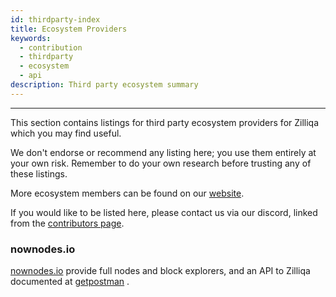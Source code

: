 ```yaml
---
id: thirdparty-index
title: Ecosystem Providers
keywords:
  - contribution
  - thirdparty
  - ecosystem
  - api
description: Third party ecosystem summary
---
```


---

This section contains listings for third party ecosystem providers for Zilliqa
which you may find useful.

We don't endorse or recommend any listing here; you use them entirely at your
own risk. Remember to do your own research before trusting any of these
listings.

More ecosystem members can be found on our
[website](https://www.zilliqa.com/ecosystem).

If you would like to be listed here, please contact us via our discord, linked
from the
[contributors page](../contributors/contributors/contribute-buildzil.md#resources).

### nownodes.io

[nownodes.io](https://nownodes.io/) provide full nodes and block explorers, and
an API to Zilliqa documented at
[getpostman](https://documenter.getpostman.com/view/13630829/TVmFkLwy#af6cffc0-3bdd-4ea2-8d37-eda5d843a247)
.
